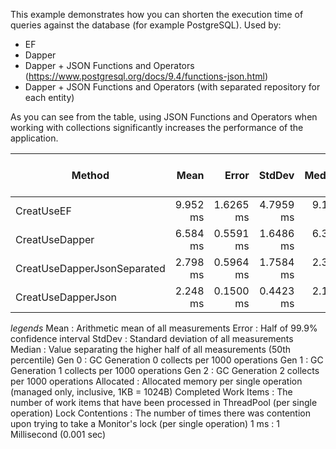 This example demonstrates how you can shorten the execution time of queries against the database (for example  PostgreSQL).
Used by:

- EF
- Dapper
- Dapper + JSON Functions and Operators (https://www.postgresql.org/docs/9.4/functions-json.html)
- Dapper + JSON Functions and Operators (with separated repository for each entity)

As you can see from the table, using JSON Functions and Operators when working with collections significantly increases the performance of the application.


|                      Method |     Mean |     Error |    StdDev |   Median | Gen 0 | Gen 1 | Gen 2 | Allocated | Completed Work Items | Lock Contentions |
|---------------------------- |---------:|----------:|----------:|---------:|------:|------:|------:|----------:|---------------------:|-----------------:|
|                  CreatUseEF | 9.952 ms | 1.6265 ms | 4.7959 ms | 9.103 ms |     - |     - |     - |  3,827 KB |               4.0000 |                - |
|              CreatUseDapper | 6.584 ms | 0.5591 ms | 1.6486 ms | 6.305 ms |     - |     - |     - |    189 KB |              22.0000 |                - |
| CreatUseDapperJsonSeparated | 2.798 ms | 0.5964 ms | 1.7584 ms | 2.314 ms |     - |     - |     - |     42 KB |               4.0000 |                - |
|          CreatUseDapperJson | 2.248 ms | 0.1500 ms | 0.4423 ms | 2.132 ms |     - |     - |     - |     37 KB |               2.0000 |                - |

*legends*
  Mean                 : Arithmetic mean of all measurements
  Error                : Half of 99.9% confidence interval
  StdDev               : Standard deviation of all measurements
  Median               : Value separating the higher half of all measurements (50th percentile)
  Gen 0                : GC Generation 0 collects per 1000 operations
  Gen 1                : GC Generation 1 collects per 1000 operations
  Gen 2                : GC Generation 2 collects per 1000 operations
  Allocated            : Allocated memory per single operation (managed only, inclusive, 1KB = 1024B)
  Completed Work Items : The number of work items that have been processed in ThreadPool (per single operation)
  Lock Contentions     : The number of times there was contention upon trying to take a Monitor's lock (per single operation)
  1 ms                 : 1 Millisecond (0.001 sec)
  
  
